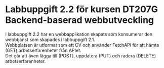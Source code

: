 # Labbuppgift 2.2 för kursen DT207G Backend-baserad webbutveckling

I labbuppgift 2.2 har en webbapplikation skapats som konsumerar den webbtjänst som skapades i labbuppgift 2.1.<br>
Webbplatsen är utformat som ett CV och använder FetchAPI för att hämta (GET) arbetserfarenheter från APIet.<br>
Det går att även lägga till (POST), uppdatera (PUT) och radera (DELETE) arbetserfarenheter.<br>



